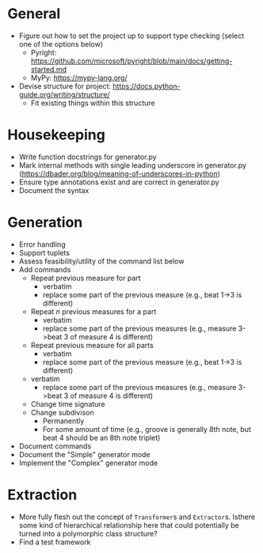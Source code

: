 # General
- Figure out how to set the project up to support type checking (select one of the options below)
  - Pyright: https://github.com/microsoft/pyright/blob/main/docs/getting-started.md
  - MyPy: https://mypy-lang.org/
- Devise structure for project: https://docs.python-guide.org/writing/structure/
  - Fit existing things within this structure


# Housekeeping
- Write function docstrings for generator.py
- Mark internal methods with single leading underscore in generator.py (https://dbader.org/blog/meaning-of-underscores-in-python)
- Ensure type annotations exist and are correct in generator.py
- Document the syntax


# Generation
  - Error handling
  - Support tuplets
  - Assess feasibility/utility of the command list below
  - Add commands
    - Repeat previous measure for part
      - verbatim
      - replace some part of the previous measure (e.g., beat 1->3 is different)
    - Repeat *n* previous measures for a part
      - verbatim
      - replace some part of the previous measures (e.g., measure 3->beat 3 of measure 4 is different)
    - Repeat previous measure for all parts
      - verbatim
      - replace some part of the previous measure (e.g., beat 1->3 is different)
    - verbatim
      - replace some part of the previous measures (e.g., measure 3->beat 3 of measure 4 is different)
    - Change time signature
    - Change subdivison
      - Permanently
      - For some amount of time (e.g., groove is generally 8th note, but beat 4 should be an 8th note triplet)
  - Document commands
  - Document the "Simple" generator mode
  - Implement the "Complex" generator mode
  
# Extraction
<ul>
    <li>More fully flesh out the concept of <code>Transformer</code>s and <code>Extractor</code>s. Isthere some kind of hierarchical relationship here that could potentially be turned into a polymorphic class structure?</li>
    <li>Find a test framework</li>
</ul>

